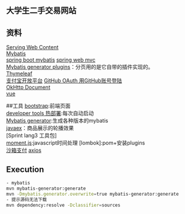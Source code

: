 ## 大学生二手交易网站

## 资料
[Serving Web Content](https://spring.io/guides/gs/serving-web-content/)  
[Mybatis](https://mybatis.org/mybatis-3/zh/getting-started.html)  
[spring boot mybatis](https://mybatis.org/spring-boot-starter/)
[spring web mvc](https://docs.spring.io/spring/docs/current/spring-framework-reference/web.html#spring-web)  
[Mybatis generator plugins](http://mybatis.org/generator/reference/plugins.html)：分页用的是它自带的插件实现的。  
[Thymeleaf](https://www.thymeleaf.org/doc/tutorials/3.0/usingthymeleaf.html)  
[支付宝开放平台](https://docs.open.alipay.com/54/103419/)
[GitHub OAuth 用GitHub账号登陆](https://developer.github.com/apps/building-oauth-apps/creating-an-oauth-app/)  
[OkHttp Document ](https://square.github.io/okhttp/)  
[vue](https://cn.vuejs.org/v2/guide/installation.html)

##工具
[bootstrap](https://v3.bootcss.com/):前端页面  
[developer tools 热部署](https://docs.spring.io/spring-boot/docs/2.2.3.RELEASE/reference/html/using-spring-boot.html#using-boot-devtools-restart):每次自动启动  
[Mybatis generator](http://mybatis.org/generator):生成各种版本的mybatis  
[javaex](http://doc.javaex.cn/javaex/index.html)：商品展示的轮播效果  
[Sprint lang3 工具包]   
[moment.js](http://momentjs.cn/):javascript时间处理 
[lombok]:pom+安装plugins  
[沙箱支付](https://openhome.alipay.com/platform/appDaily.htm?tab=info)
[axios](https://www.kancloud.cn/yunye/axios/234845)
## Execution
```bash
- mybatis
mvn mybatis-generator:generate
mvn -Dmybatis.generator.overwrite=true mybatis-generator:generate
- 提示源码无法下载
mvn dependency:resolve -Dclassifier=sources
```  